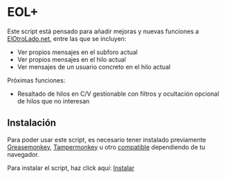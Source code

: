 # EOL+

Este script está pensado para añadir mejoras y nuevas funciones a [ElOtroLado.net], entre las que se incluyen:
* Ver propios mensajes en el subforo actual
* Ver propios mensajes en el hilo actual
* Ver mensajes de un usuario concreto en el hilo actual

Próximas funciones:
* Resaltado de hilos en C/V gestionable con filtros y ocultación opcional de hilos que no interesan

## Instalación

Para poder usar este script, es necesario tener instalado previamente [Greasemonkey], [Tampermonkey] u otro [compatible][1] dependiendo de tu navegador.

Para instalar el script, haz click aquí: [Instalar][2]

[1]: https://github.com/saikusan/eolplus/wiki/Instalaci%C3%B3n
[2]: https://raw.githubusercontent.com/saikusan/eolplus/master/eolplus.user.js
[ElOtroLado.net]: https://www.elotrolado.net/
[Greasemonkey]: https://addons.mozilla.org/es/firefox/addon/greasemonkey/
[Tampermonkey]: https://tampermonkey.net/?ext=dhdg&browser=chrome